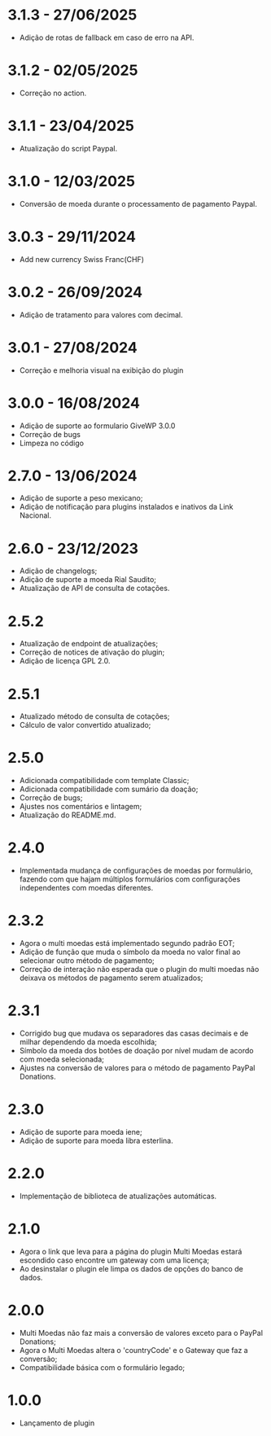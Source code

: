 # 3.1.3 - 27/06/2025
* Adição de rotas de fallback em caso de erro na API.

# 3.1.2 - 02/05/2025
* Correção no action.

# 3.1.1 - 23/04/2025
* Atualização do script Paypal.

# 3.1.0 - 12/03/2025
* Conversão de moeda durante o processamento de pagamento Paypal.

# 3.0.3 - 29/11/2024
* Add new currency Swiss Franc(CHF)

# 3.0.2 - 26/09/2024
* Adição de tratamento para valores com decimal.

# 3.0.1 - 27/08/2024
* Correção e melhoria visual na exibição do plugin

# 3.0.0 - 16/08/2024
* Adição de suporte ao formulario GiveWP 3.0.0
* Correção de bugs
* Limpeza no código

# 2.7.0 - 13/06/2024
* Adição de suporte a peso mexicano;
* Adição de notificação para plugins instalados e inativos da Link Nacional.

# 2.6.0 - 23/12/2023
* Adição de changelogs;
* Adição de suporte a moeda Rial Saudito;
* Atualização de API de consulta de cotações.

# 2.5.2
* Atualização de endpoint de atualizações;
* Correção de notices de ativação do plugin;
* Adição de licença GPL 2.0.

# 2.5.1
* Atualizado método de consulta de cotações;
* Cálculo de valor convertido atualizado;

# 2.5.0
* Adicionada compatibilidade com template Classic;
* Adicionada compatibilidade com sumário da doação;
* Correção de bugs;
* Ajustes nos comentários e lintagem;
* Atualização do README.md.

# 2.4.0
* Implementada mudança de configurações de moedas por formulário, fazendo com que hajam múltiplos formulários com configurações independentes com moedas diferentes.

# 2.3.2
* Agora o multi moedas está implementado segundo padrão EOT;
* Adição de função que muda o símbolo da moeda no valor final ao selecionar outro método de pagamento;
* Correção de interação não esperada que o plugin do multi moedas não deixava os métodos de pagamento serem atualizados;

# 2.3.1
* Corrigido bug que mudava os separadores das casas decimais e de milhar dependendo da moeda escolhida;
* Símbolo da moeda dos botões de doação por nível mudam de acordo com moeda selecionada;
* Ajustes na conversão de valores para o método de pagamento PayPal Donations.

# 2.3.0
* Adição de suporte para moeda iene;
* Adição de suporte para moeda libra esterlina.

# 2.2.0
* Implementação de biblioteca de atualizações automáticas.

# 2.1.0
* Agora o link que leva para a página do plugin Multi Moedas estará escondido caso encontre um gateway com uma licença;
* Ao desinstalar o plugin ele limpa os dados de opções do banco de dados.

# 2.0.0
* Multi Moedas não faz mais a conversão de valores exceto para o PayPal Donations;
* Agora o Multi Moedas altera o 'countryCode' e o Gateway que faz a conversão;
* Compatibilidade básica com o formulário legado;

# 1.0.0
* Lançamento de plugin
